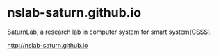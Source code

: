 # nslab-saturn.github.io
SaturnLab, a research lab in computer system for smart system(CSSS). 

http://nslab-saturn.github.io
